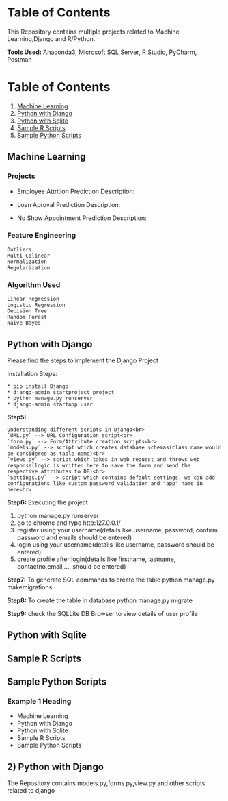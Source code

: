 # Table of Contents

This Repository contains multiple projects related to Machine Learning,Django and R/Python.

<b>Tools Used:</b> Anaconda3, Microsoft SQL Server, R Studio, PyCharm, Postman

# Table of Contents
1. [Machine Learning](#machine-learning)
2. [Python with Django](#python-with-django)
3. [Python with Sqlite](#python-with-sqlite)
4. [Sample R Scripts](#sample-r-scripts)
5. [Sample Python Scripts](#sample-python-scripts)


## Machine Learning

### Projects
* Employee Attrition Prediction
  Description: 
  
* Loan Aproval Prediction
  Description:
  
* No Show Appointment Prediction
  Description:

### Feature Engineering
`Outliers`<br>
`Multi Colinear`<br>
`Normalization`<br>
`Regularization`<br>

### Algorithm Used
`Linear Regression`<br>
`Logistic Regression`<br>
`Decision Tree`<br>
`Random Forest`<br>
`Naive Bayes`<br>


## Python with Django

Please find the steps to implement the Django Project

Installation  Steps:
```
* pip install Django
* django-admin startproject project
* python manage.py runserver
* django-admin startapp user
```

<b>Step5:</b> 
```
Understanding different scripts in Django<br>
`URL.py` --> URL Configuration script<br>
`form.py` --> Form/Attribute creation scripts<br>
`models.py` --> script which creates database schemas(class name would be considered as table name)<br>
`views.py` --> script which takes in web request and throws web response(logic is written here to save the form and send the respective attributes to DB)<br>
`Settings.py` --> script which contains default settings. we can add configurations like custom password validation and "app" name in here<br>
```
<b>Step6:</b> Executing the project
1) python manage.py runserver<br>
2) go to chrome and type http:127.0.0.1/ <br>
3) register using your username(details like username, password, confirm password and emails should be entered) <br>
4) login using your username(details like username, password should be entered) <br>
5) create profile after login(details like firstname, lastname, contactno,email,.... should be entered) <br>

<b>Step7:</b> To generate SQL commands to create the table
python manage.py makemigrations

<b>Step8:</b> To create the table in database
python manage.py migrate

<b>Step9:</b> check the SQLLite DB Browser to view details of user profile



## Python with Sqlite
## Sample R Scripts
## Sample Python Scripts

### Example 1 Heading
* Machine Learning 
* Python with Django
* Python with Sqlite
* Sample R Scripts
* Sample Python Scripts



## 2) Python with Django

The Repository contains models.py,forms.py,view.py and other scripts related to django

